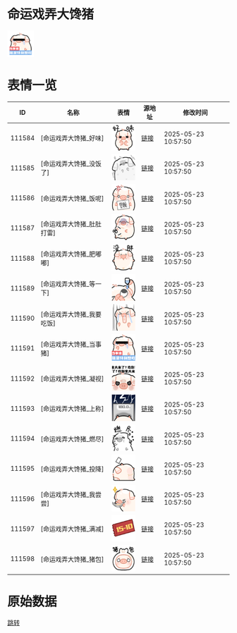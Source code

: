 # 命运戏弄大馋猪

<img src="./cover.png" height="60" alt="cover" />

# 表情一览

|ID|名称|表情|源地址|修改时间|
|----|----|----|----|----|
|111584|[命运戏弄大馋猪_好味]|<img src="./pic/111584_%5B命运戏弄大馋猪_好味%5D.png" height="60" alt="好味"/>|[链接](https://i0.hdslb.com/bfs/garb/2b9909c105249c41023cae5af152e32c3f229756.png)|2025-05-23 10:57:50|
|111585|[命运戏弄大馋猪_没饭了]|<img src="./pic/111585_%5B命运戏弄大馋猪_没饭了%5D.png" height="60" alt="没饭了"/>|[链接](https://i0.hdslb.com/bfs/garb/cc130bdbdc4e0cb5f268e071b0c1cb2c6dc7c073.png)|2025-05-23 10:57:50|
|111586|[命运戏弄大馋猪_饭呢]|<img src="./pic/111586_%5B命运戏弄大馋猪_饭呢%5D.png" height="60" alt="饭呢"/>|[链接](https://i0.hdslb.com/bfs/garb/250f282454cf8fafa1716734f412a7c44d73e654.png)|2025-05-23 10:57:50|
|111587|[命运戏弄大馋猪_肚肚打雷]|<img src="./pic/111587_%5B命运戏弄大馋猪_肚肚打雷%5D.png" height="60" alt="肚肚打雷"/>|[链接](https://i0.hdslb.com/bfs/garb/ee2f37965ce4fabf68ada8025506dd00962404fc.png)|2025-05-23 10:57:50|
|111588|[命运戏弄大馋猪_肥嘟嘟]|<img src="./pic/111588_%5B命运戏弄大馋猪_肥嘟嘟%5D.png" height="60" alt="肥嘟嘟"/>|[链接](https://i0.hdslb.com/bfs/garb/90ea0fe41903b64846616cfeccf370e2b6718df6.png)|2025-05-23 10:57:50|
|111589|[命运戏弄大馋猪_等一下]|<img src="./pic/111589_%5B命运戏弄大馋猪_等一下%5D.png" height="60" alt="等一下"/>|[链接](https://i0.hdslb.com/bfs/garb/65b434fa112c2720011d9fb0cfd132c1db1d8527.png)|2025-05-23 10:57:50|
|111590|[命运戏弄大馋猪_我要吃饭]|<img src="./pic/111590_%5B命运戏弄大馋猪_我要吃饭%5D.png" height="60" alt="我要吃饭"/>|[链接](https://i0.hdslb.com/bfs/garb/b4578b4b87d268ab3d4b82bed692e601600da8fa.png)|2025-05-23 10:57:50|
|111591|[命运戏弄大馋猪_当事猪]|<img src="./pic/111591_%5B命运戏弄大馋猪_当事猪%5D.png" height="60" alt="当事猪"/>|[链接](https://i0.hdslb.com/bfs/garb/d53ed4b90942834305983568105b7189861cd59d.png)|2025-05-23 10:57:50|
|111592|[命运戏弄大馋猪_凝视]|<img src="./pic/111592_%5B命运戏弄大馋猪_凝视%5D.png" height="60" alt="凝视"/>|[链接](https://i0.hdslb.com/bfs/garb/c2ecf3bcb38a8ec6a04fcd56a219efa3c90f726e.png)|2025-05-23 10:57:50|
|111593|[命运戏弄大馋猪_上称]|<img src="./pic/111593_%5B命运戏弄大馋猪_上称%5D.png" height="60" alt="上称"/>|[链接](https://i0.hdslb.com/bfs/garb/5f7f43e49b9a5ce5599d5cb55d0b53a7ccdc64b0.png)|2025-05-23 10:57:50|
|111594|[命运戏弄大馋猪_燃尽]|<img src="./pic/111594_%5B命运戏弄大馋猪_燃尽%5D.png" height="60" alt="燃尽"/>|[链接](https://i0.hdslb.com/bfs/garb/91d4fb82d264d1dfe8e37b8a9073475d57fe434c.png)|2025-05-23 10:57:50|
|111595|[命运戏弄大馋猪_投降]|<img src="./pic/111595_%5B命运戏弄大馋猪_投降%5D.png" height="60" alt="投降"/>|[链接](https://i0.hdslb.com/bfs/garb/8a921c76e9761744872792aecaa8da73414f2981.png)|2025-05-23 10:57:50|
|111596|[命运戏弄大馋猪_我尝尝]|<img src="./pic/111596_%5B命运戏弄大馋猪_我尝尝%5D.png" height="60" alt="我尝尝"/>|[链接](https://i0.hdslb.com/bfs/garb/75d8be3cee305fa3bf91e1e64b59aaf1df8bd239.png)|2025-05-23 10:57:50|
|111597|[命运戏弄大馋猪_满减]|<img src="./pic/111597_%5B命运戏弄大馋猪_满减%5D.png" height="60" alt="满减"/>|[链接](https://i0.hdslb.com/bfs/garb/3521fe584f379de6df3b9d1fa688a04c60104918.png)|2025-05-23 10:57:50|
|111598|[命运戏弄大馋猪_猪包]|<img src="./pic/111598_%5B命运戏弄大馋猪_猪包%5D.png" height="60" alt="猪包"/>|[链接](https://i0.hdslb.com/bfs/garb/317e32bca5ccb654c0680d7f8ad9d75387d2ef9f.png)|2025-05-23 10:57:50|

# 原始数据

[跳转](./raw.json)

